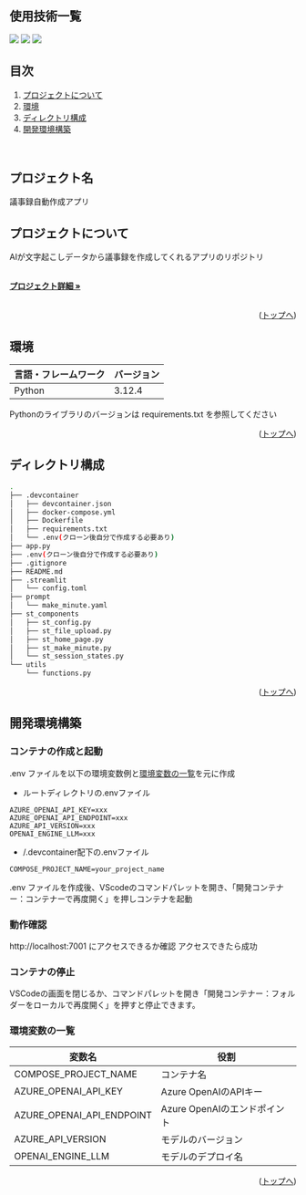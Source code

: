 <div id="top"></div>

## 使用技術一覧

<!-- シールド一覧 -->
<!-- 該当するプロジェクトの中から任意のものを選ぶ-->
<p style="display: inline">
  <img src="https://img.shields.io/badge/-Python-F2C63C.svg?logo=python&style=for-the-badge">
  <img src="https://img.shields.io/badge/-Streamlit-FF4B4B?style=flat&logo=streamlit&logoColor=white">
  <img src="https://img.shields.io/badge/-Docker-1488C6.svg?logo=docker&style=for-the-badge">
</p>

## 目次

1. [プロジェクトについて](#プロジェクトについて)
2. [環境](#環境)
3. [ディレクトリ構成](#ディレクトリ構成)
4. [開発環境構築](#開発環境構築)

<!-- READMEの作成方法のドキュメントのリンク -->
<br />

<!-- プロジェクト名を記載 -->

## プロジェクト名

議事録自動作成アプリ

<!-- プロジェクトについて -->

## プロジェクトについて

AIが文字起こしデータから議事録を作成してくれるアプリのリポジトリ

<!-- プロジェクトの概要を記載 -->

  <p align="left">
    <br />
    <!-- プロジェクト詳細にBacklogのWikiのリンク -->
    <a href="Backlogのwikiリンク"><strong>プロジェクト詳細 »</strong></a>
    <br />
    <br />

<p align="right">(<a href="#top">トップへ</a>)</p>

## 環境

<!-- 言語、フレームワーク、ミドルウェア、インフラの一覧とバージョンを記載 -->

| 言語・フレームワーク  | バージョン |
| --------------------- | ---------- |
| Python                | 3.12.4     |

Pythonのライブラリのバージョンは requirements.txt を参照してください

<p align="right">(<a href="#top">トップへ</a>)</p>

## ディレクトリ構成

```bash
.
├── .devcontainer
│   ├── devcontainer.json
│   ├── docker-compose.yml
│   ├── Dockerfile
│   ├── requirements.txt
│   └── .env(クローン後自分で作成する必要あり)
├── app.py
├── .env(クローン後自分で作成する必要あり)
├── .gitignore
├── README.md
├── .streamlit
│   └── config.toml
├── prompt
│   └── make_minute.yaml
├── st_components
│   ├── st_config.py
│   ├── st_file_upload.py
│   ├── st_home_page.py
│   ├── st_make_minute.py
│   └── st_session_states.py
└── utils
    └── functions.py
```


<p align="right">(<a href="#top">トップへ</a>)</p>

## 開発環境構築

<!-- コンテナの作成方法、パッケージのインストール方法など、開発環境構築に必要な情報を記載 -->

### コンテナの作成と起動

.env ファイルを以下の環境変数例と[環境変数の一覧](#環境変数の一覧)を元に作成

- ルートディレクトリの.envファイル

```.env
AZURE_OPENAI_API_KEY=xxx
AZURE_OPENAI_API_ENDPOINT=xxx
AZURE_API_VERSION=xxx
OPENAI_ENGINE_LLM=xxx
```

- /.devcontainer配下の.envファイル

```.env
COMPOSE_PROJECT_NAME=your_project_name
```

.env ファイルを作成後、VScodeのコマンドパレットを開き、「開発コンテナー：コンテナーで再度開く」を押しコンテナを起動

### 動作確認

http://localhost:7001 にアクセスできるか確認
アクセスできたら成功

### コンテナの停止

VSCodeの画面を閉じるか、コマンドパレットを開き「開発コンテナー：フォルダーをローカルで再度開く」を押すと停止できます。

### 環境変数の一覧

| 変数名                 | 役割                                        |
| ---------------------- | ----------------------------------------- |
| COMPOSE_PROJECT_NAME      | コンテナ名                               |
| AZURE_OPENAI_API_KEY      | Azure OpenAIのAPIキー                   |
| AZURE_OPENAI_API_ENDPOINT | Azure OpenAIのエンドポイント              |
| AZURE_API_VERSION         | モデルのバージョン                        |
| OPENAI_ENGINE_LLM         | モデルのデプロイ名                        |

<p align="right">(<a href="#top">トップへ</a>)</p>
